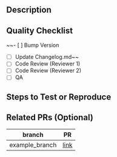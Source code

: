 ## Description

## Quality Checklist
~~- [ ] Bump Version
- [ ] Update Changelog.md~~
- [ ] Code Review (Reviewer 1)
- [ ] Code Review (Reviewer 2)
- [ ] QA

## Steps to Test or Reproduce

## Related PRs \(Optional)
branch | PR
------ | ------
example_branch | [link]()
